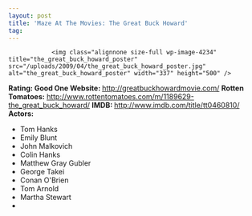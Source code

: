 ```yaml
---
layout: post
title: 'Maze At The Movies: The Great Buck Howard'
tag: 
---
```



                <img class="alignnone size-full wp-image-4234" title="the_great_buck_howard_poster" src="/uploads/2009/04/the_great_buck_howard_poster.jpg" alt="the_great_buck_howard_poster" width="337" height="500" />
<p><strong>Rating: Good One
Website: </strong><a href="http://greatbuckhowardmovie.com/"><a href="http://greatbuckhowardmovie.com/">http://greatbuckhowardmovie.com/</a></a>
<strong>Rotten Tomatoes:</strong> <a href="http://www.rottentomatoes.com/m/1189629-the_great_buck_howard/"><a href="http://www.rottentomatoes.com/m/1189629-the_great_buck_howard/">http://www.rottentomatoes.com/m/1189629-the_great_buck_howard/</a></a>
<strong>IMDB: </strong><a href="http://www.imdb.com/title/tt0460810/"><a href="http://www.imdb.com/title/tt0460810/">http://www.imdb.com/title/tt0460810/</a></a>
<strong>Actors:</strong></p>
<ul>
    <li>Tom Hanks</li>
    <li>Emily Blunt</li>
    <li>John Malkovich</li>
    <li>Colin Hanks</li>
    <li>Matthew Gray Gubler</li>
    <li>George Takei</li>
    <li>Conan O'Brien</li>
    <li>Tom Arnold</li>
    <li>Martha Stewart</li>
    <li></li>
</ul>
            
